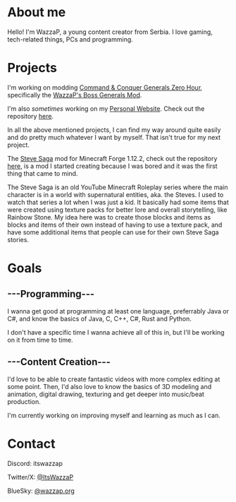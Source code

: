 # About me

Hello! I'm WazzaP, a young content creator from Serbia.
I love gaming, tech-related things, PCs and programming.

# Projects
I'm working on modding [Command & Conquer Generals Zero Hour](<https://store.steampowered.com/app/2732960/Command__Conquer_Generals_Zero_Hour/>), specifically the [WazzaP's Boss Generals Mod](<https://github.com/ItsWazzaP/wazzaps-boss-generals>).

I'm also *sometimes* working on my [Personal Website](<https://wazzap.org>). Check out the repository [here](<https://github.com/ItsWazzaP/itswazzap.github.io>).

In all the above mentioned projects, I can find my way around quite easily and do pretty much whatever I want by myself.
That isn't true for my next project.

The [Steve Saga](<https://www.youtube.com/playlist?list=PL5jr0ZJTfioi2Zag3FT6QFhECcceBnNEE>) mod for Minecraft Forge 1.12.2, check out the repository [here](<https://github.com/ItsWazzaP/steve-saga-mod>), is a mod I started creating because I was bored and it was the first thing that came to mind.

The Steve Saga is an old YouTube Minecraft Roleplay series where the main character is in a world with supernatural entities, aka. the Steves.
I used to watch that series a lot when I was just a kid.
It basically had some items that were created using texture packs for better lore and overall storytelling, like Rainbow Stone.
My idea here was to create those blocks and items as blocks and items of their own instead of having to use a texture pack, and have some additional items that people can use for their own Steve Saga stories.

# Goals
## ---Programming---
I wanna get good at programming at least one language, preferrably Java or C#, and know the basics of Java, C, C++, C#, Rust and Python.

I don't have a specific time I wanna achieve all of this in, but I'll be working on it from time to time.

## ---Content Creation---
I'd love to be able to create fantastic videos with more complex editing at some point.
Then, I'd also love to know the basics of 3D modeling and animation, digital drawing, texturing and get deeper into music/beat production.

I'm currently working on improving myself and learning as much as I can.

# Contact
Discord: itswazzap

Twitter/X: [@ItsWazzaP](<https://x.com/ItsWazzaP>)

BlueSky: [@wazzap.org](<https://bsky.app/profile/wazzap.org>)